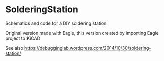 # SolderingStation

Schematics and code for a DIY soldering station

Original version made with Eagle, this version created by importing Eagle project to KiCAD

See also https://debugginglab.wordpress.com/2014/10/30/soldering-station/
